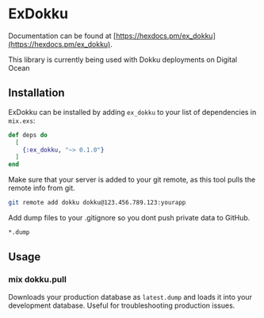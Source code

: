 # ExDokku

Documentation can be found at [https://hexdocs.pm/ex_dokku](https://hexdocs.pm/ex_dokku).

This library is currently being used with Dokku deployments on Digital Ocean

## Installation

ExDokku can be installed by adding `ex_dokku` to your list of dependencies in `mix.exs`:

```elixir
def deps do
  [
    {:ex_dokku, "~> 0.1.0"}
  ]
end
```

Make sure that your server is added to your git remote, as this tool pulls the remote info from git.

```bash
git remote add dokku dokku@123.456.789.123:yourapp
```

Add dump files to your .gitignore so you dont push private data to GitHub.

```bash
*.dump
```

## Usage

### mix dokku.pull

Downloads your production database as `latest.dump` and loads it into your development database. Useful for troubleshooting production issues.

